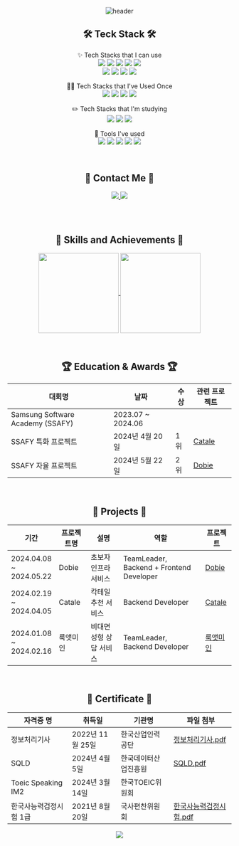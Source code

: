 <div align="center">

  ![header](https://capsule-render.vercel.app/api?type=waving&color=auto&height=200&section=header&text=Welcome%20to%20Gyuri's%20GitHub😊&fontSize=50&desc=Backend%20Developer&Size=25&descAlign=80&descAlignY=70)
  ## 🛠 Teck Stack 🛠

   ✨ Tech Stacks that I can use <br> 
  <img src="https://img.shields.io/badge/Java-007396?style=for-the-badge&logo=Java&logoColor=white">
  <img src="https://img.shields.io/badge/Spring-6DB33F?style=for-the-badge&logo=Spring&logoColor=white">
  <img src="https://img.shields.io/badge/Spring%20Boot-6DB33F?style=for-the-badge&logo=Spring%20Boot&logoColor=white">
  <img src="https://img.shields.io/badge/JPA-59666C?style=for-the-badge&logo=Hibernate&logoColor=white">
  <img src="https://img.shields.io/badge/MySQL-4479A1?style=for-the-badge&logo=MySQL&logoColor=white"><br>
  <img src="https://img.shields.io/badge/JavaScript-F7DF1E?style=for-the-badge&logo=JavaScript&logoColor=black">
  <img src="https://img.shields.io/badge/React-61DAFB?style=for-the-badge&logo=React&logoColor=black">
  <img src="https://img.shields.io/badge/HTML-E34F26?style=for-the-badge&logo=HTML5&logoColor=white">
  <img src="https://img.shields.io/badge/CSS-1572B6?style=for-the-badge&logo=CSS3&logoColor=white">

   ☝🏻 Tech Stacks that I've Used Once <br>
   <img src="https://img.shields.io/badge/Spring%20Security-6DB33F?style=for-the-badge&logo=Spring%20Security&logoColor=white">
   <img src="https://img.shields.io/badge/Vue.js-4FC08D?style=for-the-badge&logo=Vue.js&logoColor=white">
   <img src="https://img.shields.io/badge/Redux-764ABC?style=for-the-badge&logo=Redux&logoColor=white">
   <img src="https://img.shields.io/badge/Docker-2496ED?style=for-the-badge&logo=Docker&logoColor=white">

   ✏️ Tech Stacks that I'm studying<br>
  <img src="https://img.shields.io/badge/Socket.io-010101?style=for-the-badge&logo=Socket.io&logoColor=white">
  <img src="https://img.shields.io/badge/PostgreSQL-4169E1?style=for-the-badge&logo=PostgreSQL&logoColor=white">
  <img src="https://img.shields.io/badge/MongoDB-47A248?style=for-the-badge&logo=MongoDB&logoColor=white">

   🔧 Tools I've used <br>
  <img src="https://img.shields.io/badge/Git-F05032?style=for-the-badge&logo=Git&logoColor=white">
  <img src="https://img.shields.io/badge/notion-000000?style=for-the-badge&logo=notion&logoColor=white">
  <img src="https://img.shields.io/badge/Slack-4A154B?style=for-the-badge&logo=Slack&logoColor=white">
  <img src="https://img.shields.io/badge/Figma-F24E1E?style=for-the-badge&logo=Figma&logoColor=white">
  <img src="https://img.shields.io/badge/Swagger-85EA2D?style=for-the-badge&logo=Swagger&logoColor=black">

<br>

  ## 🌟 Contact Me 🌟
  <a href="https://www.notion.so/your-profile-link" target="_blank">
  <img src="https://img.shields.io/badge/Notion-000000?style=for-the-badge&logo=Notion&logoColor=white&link=https://www.notion.so/your-profile-link"/>
</a>
<a href="mailto:jinry0034@naver.com">
  <img src="https://img.shields.io/badge/jinry0034@naver.com-03C75A?style=for-the-badge&logo=Naver&logoColor=white"/>
</a>

<br><br>

## 🏃‍ Skills and Achievements 🏃‍
<p align="center">
  <a href="https://github.com/mandarinng">
    <img align="center" height="180em" src="https://github-readme-stats.vercel.app/api/top-langs/?username=mandarinng&layout=compact&theme=transparent">
  </a>
  <a href="https://solved.ac/jinry0034">
    <img align="center" height="180em" src="http://mazassumnida.wtf/api/v2/generate_badge?boj=jinry0034">
  </a>
</p>

<br>

## 🏆 Education & Awards 🏆

| 대회명                    | 날짜             | 수상   | 관련 프로젝트                                     |
|---------------------------|------------------|--------|--------------------------------------------------|
| Samsung Software Academy (SSAFY)  | 2023.07 ~ 2024.06|        |                                                  |
| SSAFY 특화 프로젝트       | 2024년 4월 20일  | 1위    | [Catale](https://github.com/mandarinng/Catale) |
| SSAFY 자율 프로젝트       | 2024년 5월 22일  | 2위    | [Dobie](https://github.com/mandarinng/Dobie) |
<br>

## 🔅 Projects 🔅

| 기간                | 프로젝트명 | 설명                              | 역할                          | 프로젝트 |
|---------------------|------------|-----------------------------------|-------------------------------|---------|
| 2024.04.08<br>~<br>2024.05.22   | Dobie     | 초보자 인프라 서비스             | TeamLeader, Backend + Frontend Developer| [Dobie](https://github.com/mandarinng/Dobie) |
| 2024.02.19<br>~<br>2024.04.05   | Catale    | 칵테일 추천 서비스               | Backend Developer                   | [Catale](https://github.com/mandarinng/Catale) |
| 2024.01.08<br>~<br>2024.02.16   | 룩앳미인   | 비대면 성형 상담 서비스                | TeamLeader, Backend Developer       | [룩앳미인](https://github.com/mandarinng/LookAtMeIn) |
<br>

## 🪪 Certificate 🪪

| 자격증 명                  | 취득일           | 기관명                   | 파일 첨부                                                      |
|----------------------------|------------------|--------------------------|----------------------------------------------------------------|
| 정보처리기사               | 2022년 11월 25일 | 한국산업인력공단         | [정보처리기사.pdf](./정보처리기사.pdf)                        |
| SQLD                       | 2024년 4월 5일   | 한국데이터산업진흥원     | [SQLD.pdf](./SQLD.pdf)                                        |
| Toeic Speaking IM2         | 2024년 3월 14일  | 한국TOEIC위원회           |                 |
| 한국사능력검정시험 1급      | 2021년 8월 20일  | 국사편찬위원회            | [한국사능력검정시험.pdf](./한국사능력검정시험.pdf)     |

<img src="https://capsule-render.vercel.app/api?type=waving&color=auto&height=150&section=footer" />
<br>

</div>

